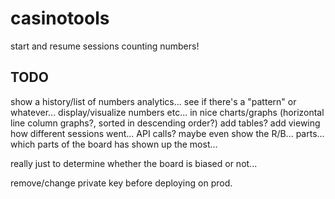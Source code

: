 # casinotools

start and resume sessions
counting numbers!

## TODO

show a history/list of numbers 
analytics... see if there's a "pattern" or whatever...
display/visualize numbers etc... in nice charts/graphs (horizontal line column graphs?, sorted in descending order?)
add tables? 
add viewing how different sessions went...
API calls? 
maybe even show the R/B... parts... 
which parts of the board has shown up the most... 

really just to determine whether the board is biased or not... 

remove/change private key before deploying on prod. 
